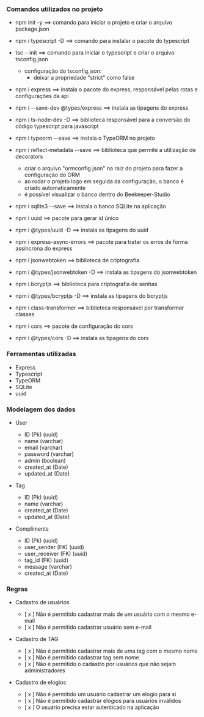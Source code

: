 ### Comandos utilizados no projeto
- npm init -y ==> comando para iniciar o projeto e criar o arquivo package.json

- npm i typescript -D ==> comando para instalar o pacote do typescript

- tsc --init ==> comando para iniciar o typescript e criar o arquivo tsconfig.json
    - configuração do tsconfig.json:
        - deixar a propriedade "strict" como false

- npm i express ==> instala o pacote do express, responsável pelas rotas e configurações da api
- npm i --save-dev @types/express ==> instala as tipagens do express

- npm i ts-node-dev -D ==> biblioteca responsável para a conversão do código typescript para javascript

- npm i typeorm --save ==> instala o TypeORM no projeto
- npm i reflect-metadata --save ==> biblioteca que permite a utilização de decorators
    - criar o arquivo "ormconfig.json" na raiz do projeto para fazer a configuração do ORM
    - ao rodar o projeto logo em seguida da configuração, o banco é criado automaticamente
    - é possível visualizar o banco dentro do Beekeeper-Studio

- npm i sqlite3 --save ==> instala o banco SQLite na aplicação

- npm i uuid ==> pacote para gerar id único
- npm i @types/uuid -D ==> instala as tipagens do uuid

- npm i express-async-errors ==> pacote para tratar os erros de forma assíncrona do express

- npm i jsonwebtoken ==> biblioteca de criptografia
- npm i @types/jsonwebtoken -D ==> instala as tipagens do jsonwebtoken

- npm i bcryptjs ==> biblioteca para criptografia de senhas
- npm i @types/bcryptjs -D ==> instala as tipagens do bcryptjs

- npm i class-transformer ==> biblioteca responsável por transformar classes

- npm i cors ==> pacote de configuração do cors
- npm i @types/cors -D ==> instala as tipagens do cors

### Ferramentas utilizadas
- Express
- Typescript
- TypeORM
- SQLite
- uuid

### Modelagem dos dados
- User
    - ID (Pk) (uuid)
    - name (varchar)
    - email (varchar)
    - password (varchar)
    - admin (boolean)
    - created_at (Date)
    - updated_at (Date)

- Tag
    - ID (Pk) (uuid)
    - name (varchar)
    - created_at (Date)
    - updated_at (Date)

- Compliments
    - ID (Pk) (uuid)
    - user_sender (FK) (uuid)
    - user_receiver (FK) (uuid)
    - tag_id (FK) (uuid)
    - message (varchar)
    - created_at (Date)

### Regras
- Cadastro de usuários
    - [ x ] Não é permitido cadastrar mais de um usuário com o mesmo e-mail
    - [ x ] Não é permitido cadastrar usuário sem e-mail

- Cadastro de TAG
    - [ x ] Não é permitido cadastrar mais de uma tag com o mesmo nome
    - [ x ] Não é permitido cadastrar tag sem nome
    - [ x ] Não é permitido o cadastro por usuários que não sejam administradores

- Cadastro de elogios
    - [ x ] Não é permitido um usuário cadastrar um elogio para si
    - [ x ] Não é permitido cadastrar elogios para usuários inválidos
    - [ x ] O usuário precisa estar autenticado na aplicação
